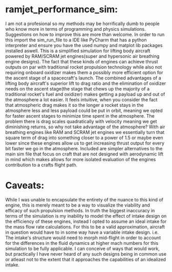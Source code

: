 # ramjet_performance_sim:
 I am not a profesional so my methods may be horrifically dumb to people who know more in terms of programming and physics simulations.
 Suggestions on how to improve this are more than welcome.
 In order to run this import the sim_run_file to a IDE like PyCharm that has a python interpreter 
 and ensure you have the used numpy and matplot lib packages installed aswell.
 This is a simplified simulation for lifting body aircraft powered by RAM/SCRAM jet engines(super and hypersonic
 air breathing engine designs). The fact that these kinds of engines can achieve thrust outputs on par with traditional
 rocket propulsion technology while also not requiring onboard oxidizer makes them a possibly more efficient option for
 the ascent stage of a spacecraft's launch. The combined advantages of a lifting body aircraft's superior lift to drag
 ratio and the elimination of oxidizer needs on the ascent stage(the stage that chews up the majority of a traditional
 rocket's fuel and oxidizer) makes getting a payload up and out of the atmosphere a lot easier. It feels intuitive,
 when you consider the fact that atmospheric drag makes it so the longer a rocket stays in the atmosphere less and less
 payload could be put in orbit, meaning we opted for faster ascent stages to minimize time spent in the atmosphere. The
 problem there is drag scales quadratically with velocity meaning we get diminishing returns, so why not take advantage
 of the atmosphere? With air breathing engines like RAM and SCRAM jet engines we essentially turn that square term of
 drag into something closer to a power of 1.5 or maybe even lower since these engines allow us to get increasing thrust
 output for every bit faster we go in the atmosphere. Included are simpler alternatives to the main sim file that focus
 on craft that are not designed with aerodynamic lift in mind which makes allows for more isolated evaluation of the
 engines contribution to a crafts flight path.
# Caveats:
 While I was unable to encapsulate the entirety of the nuance to this kind of engine, this is merely meant to be a
 way to visualize the viability and efficacy of such propulsion methods. In truth the biggest inaccuracy in terms of
 the simulation is my inability to model the effect of intake design on the efficiency of these engines, instead I
 opted to assume an ideal intake for the mass flow rate calculations. For this to be a valid approximation, aircraft
 in question would have to in some way have a variable intake design. i.e. The intake's structure would need to
 morph mid-flight in order to account for the differences in the fluid dynamics at higher mach numbers for this 
 simulation to be fully applicable. I can conceive of ways that would work, but practically I have never heard of 
 any such designs being in common use or atleast not to the extent that it approaches the capabilities of an 
 idealized intake. 
